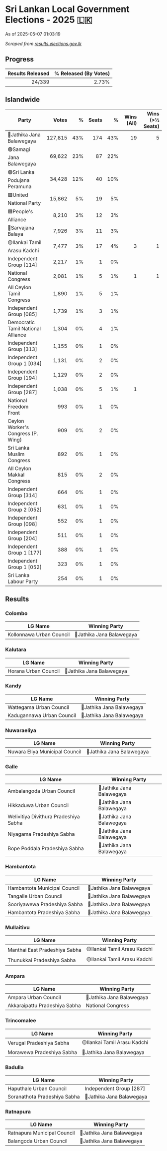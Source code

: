 # Sri Lankan Local Government Elections - 2025 🇱🇰

As of 2025-05-07 01:03:19

*Scraped from [results.elections.gov.lk](https://results.elections.gov.lk)*

## Progress

| Results Released | % Released (By Votes) |
|--:|--:|
|24/339|2.73%|

## Islandwide

| Party | Votes | %  | Seats | % | Wins (All) | Wins (>½ Seats) |
|---|--:|--:|--:|--:|--:|--:|
|🔴Jathika Jana Balawegaya|127,815|43%|174|43%|19|5|
|🟢Samagi Jana Balawegaya|69,622|23%|87|22%|||
|🟣Sri Lanka Podujana Peramuna|34,428|12%|40|10%|||
|🟩United National Party|15,862|5%|19|5%|||
|🟦People's Alliance|8,210|3%|12|3%|||
|🔵Sarvajana Balaya|7,926|3%|11|3%|||
|🟡Ilankai Tamil Arasu Kadchi|7,477|3%|17|4%|3|1|
|Independent Group [114]|2,217|1%|1|0%|||
|National Congress|2,081|1%|5|1%|1|1|
|All Ceylon Tamil Congress|1,890|1%|5|1%|||
|Independent Group [085]|1,739|1%|3|1%|||
|Democratic Tamil National Alliance|1,304|0%|4|1%|||
|Independent Group [313]|1,155|0%|1|0%|||
|Independent Group 1 [034]|1,131|0%|2|0%|||
|Independent Group [194]|1,129|0%|2|0%|||
|Independent Group [287]|1,038|0%|5|1%|1||
|National Freedom Front|993|0%|1|0%|||
|Ceylon Worker's Congress (P. Wing)|909|0%|2|0%|||
|Sri Lanka Muslim Congress|892|0%|1|0%|||
|All Ceylon Makkal Congress|815|0%|2|0%|||
|Independent Group [314]|664|0%|1|0%|||
|Independent Group 2 [052]|631|0%|1|0%|||
|Independent Group [098]|552|0%|1|0%|||
|Independent Group [204]|511|0%|1|0%|||
|Independent Group 1 [177]|388|0%|1|0%|||
|Independent Group 1 [052]|323|0%|1|0%|||
|Sri Lanka Labour Party|254|0%|1|0%|||

## Results

### Colombo

| LG Name | Winning Party |
|---|---|
|Kollonnawa Urban Council|🔴Jathika Jana Balawegaya|

### Kalutara

| LG Name | Winning Party |
|---|---|
|Horana Urban Council|🔴Jathika Jana Balawegaya|

### Kandy

| LG Name | Winning Party |
|---|---|
|Wattegama Urban Council|🔴Jathika Jana Balawegaya|
|Kadugannawa Urban Council|🔴Jathika Jana Balawegaya|

### Nuwaraeliya

| LG Name | Winning Party |
|---|---|
|Nuwara Eliya Municipal Council|🔴Jathika Jana Balawegaya|

### Galle

| LG Name | Winning Party |
|---|---|
|Ambalangoda Urban Council|🔴Jathika Jana Balawegaya|
|Hikkaduwa Urban Council|🔴Jathika Jana Balawegaya|
|Welivitiya Divithura Pradeshiya Sabha|🔴Jathika Jana Balawegaya|
|Niyagama Pradeshiya Sabha|🔴Jathika Jana Balawegaya|
|Bope Poddala Pradeshiya Sabha|🔴Jathika Jana Balawegaya|

### Hambantota

| LG Name | Winning Party |
|---|---|
|Hambantota Municipal Council|🔴Jathika Jana Balawegaya|
|Tangalle Urban Council|🔴Jathika Jana Balawegaya|
|Sooriyawewa Pradeshiya Sabha|🔴Jathika Jana Balawegaya|
|Hambantota Pradeshiya Sabha|🔴Jathika Jana Balawegaya|

### Mullaitivu

| LG Name | Winning Party |
|---|---|
|Manthai East Pradeshiya Sabha|🟡Ilankai Tamil Arasu Kadchi|
|Thunukkai Pradeshiya Sabha|🟡Ilankai Tamil Arasu Kadchi|

### Ampara

| LG Name | Winning Party |
|---|---|
|Ampara Urban Council|🔴Jathika Jana Balawegaya|
|Akkaraipattu Pradeshiya Sabha|National Congress|

### Trincomalee

| LG Name | Winning Party |
|---|---|
|Verugal Pradeshiya Sabha|🟡Ilankai Tamil Arasu Kadchi|
|Morawewa Pradeshiya Sabha|🔴Jathika Jana Balawegaya|

### Badulla

| LG Name | Winning Party |
|---|---|
|Haputhale Urban Council|Independent Group [287]|
|Soranathota Pradeshiya Sabha|🔴Jathika Jana Balawegaya|

### Ratnapura

| LG Name | Winning Party |
|---|---|
|Ratnapura Municipal Council|🔴Jathika Jana Balawegaya|
|Balangoda Urban Council|🔴Jathika Jana Balawegaya|
